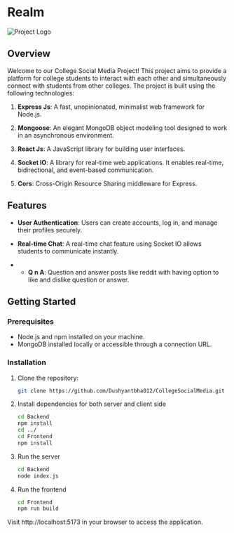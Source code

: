 # Realm

![Project Logo](https://media.sproutsocial.com/uploads/2023/09/12-ways-to-use-social-media-for-education-V2-FINAL.svg)

## Overview

Welcome to our College Social Media Project! This project aims to provide a platform for college students to interact with each other and simultaneously connect with students from other colleges. The project is built using the following technologies:

1. **Express Js**: A fast, unopinionated, minimalist web framework for Node.js.

2. **Mongoose**: An elegant MongoDB object modeling tool designed to work in an asynchronous environment.

3. **React Js**: A JavaScript library for building user interfaces.

4. **Socket IO**: A library for real-time web applications. It enables real-time, bidirectional, and event-based communication.

5. **Cors**: Cross-Origin Resource Sharing middleware for Express.

## Features

- **User Authentication**: Users can create accounts, log in, and manage their profiles securely.

- **Real-time Chat**: A real-time chat feature using Socket IO allows students to communicate instantly.
- - **Q n A**: Question and answer posts like reddit with having option to like and dislike question or answer.

## Getting Started

### Prerequisites

- Node.js and npm installed on your machine.
- MongoDB installed locally or accessible through a connection URL.

### Installation

1. Clone the repository:

   ```bash
   git clone https://github.com/Dushyantbha012/CollegeSocialMedia.git

2. Install dependencies for both server and client side
   ```bash
   cd Backend
   npm install
   cd ../
   cd Frontend
   npm install

3. Run the server
   ```bash
   cd Backend
   node index.js

4. Run the frontend
   ```bash
   cd Frontend
   npm run build
Visit http://localhost:5173 in your browser to access the application.



